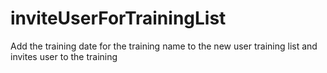# inviteUserForTrainingList
Add the training date for the training name to the new user training list and invites user to the training
